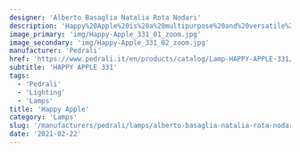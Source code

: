 ```yaml
---
designer: 'Alberto Basaglia Natalia Rota Nodari'
description: 'Happy%20Apple%20is%20a%20multipurpose%20and%20versatile%20collection%20of%20lamps.%20Floor%20lamp%20with%20lighting%20body%20%D8%20800mm%20made-up%20of%20rotational%20moulded%20polyethylene.%20To%20facilitate%20the%20handling%20it%20is%20provided%20with%20a%20handle%20at%20the%20base.%20The%20cap%20and%20handle%20in%20white%20colour%20are%20combined%20with%20transparent%20cable.'
image_primary: 'img/Happy-Apple_331_01_zoom.jpg'
image_secondary: 'img/Happy-Apple_331_02_zoom.jpg'
manufacturer: 'Pedrali'
href: 'https://www.pedrali.it/en/products/catalog/Lamp-HAPPY-APPLE-331/'
subtitle: 'HAPPY APPLE 331'
tags:
  - 'Pedrali'
  - 'Lighting'
  - 'Lamps'
title: 'Happy Apple'
category: 'Lamps'
slug: '/manufacturers/pedrali/lamps/alberto-basaglia-natalia-rota-nodari-happy-apple'
date: '2021-02-22'
---
```

